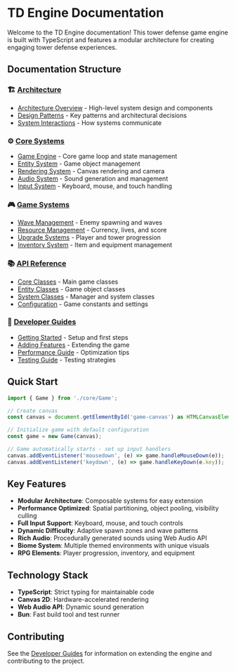 # TD Engine Documentation

Welcome to the TD Engine documentation! This tower defense game engine is built with TypeScript and features a modular architecture for creating engaging tower defense experiences.

## Documentation Structure

### 🏗️ [Architecture](./architecture/)
- [Architecture Overview](./architecture/overview.md) - High-level system design and components
- [Design Patterns](./architecture/patterns.md) - Key patterns and architectural decisions
- [System Interactions](./architecture/interactions.md) - How systems communicate

### ⚙️ [Core Systems](./systems/)
- [Game Engine](./systems/game-engine.md) - Core game loop and state management
- [Entity System](./systems/entity-system.md) - Game object management
- [Rendering System](./systems/rendering.md) - Canvas rendering and camera
- [Audio System](./systems/audio.md) - Sound generation and management
- [Input System](./systems/input.md) - Keyboard, mouse, and touch handling

### 🎮 [Game Systems](./systems/)
- [Wave Management](./systems/wave-management.md) - Enemy spawning and waves
- [Resource Management](./systems/resources.md) - Currency, lives, and score
- [Upgrade Systems](./systems/upgrades.md) - Player and tower progression
- [Inventory System](./systems/inventory.md) - Item and equipment management

### 📚 [API Reference](./api/)
- [Core Classes](./api/core-classes.md) - Main game classes
- [Entity Classes](./api/entities.md) - Game object classes
- [System Classes](./api/systems.md) - Manager and system classes
- [Configuration](./api/configuration.md) - Game constants and settings

### 📖 [Developer Guides](./guides/)
- [Getting Started](./guides/getting-started.md) - Setup and first steps
- [Adding Features](./guides/adding-features.md) - Extending the game
- [Performance Guide](./guides/performance.md) - Optimization tips
- [Testing Guide](./guides/testing.md) - Testing strategies

## Quick Start

```typescript
import { Game } from './core/Game';

// Create canvas
const canvas = document.getElementById('game-canvas') as HTMLCanvasElement;

// Initialize game with default configuration
const game = new Game(canvas);

// Game automatically starts - set up input handlers
canvas.addEventListener('mousedown', (e) => game.handleMouseDown(e));
canvas.addEventListener('keydown', (e) => game.handleKeyDown(e.key));
```

## Key Features

- **Modular Architecture**: Composable systems for easy extension
- **Performance Optimized**: Spatial partitioning, object pooling, visibility culling
- **Full Input Support**: Keyboard, mouse, and touch controls
- **Dynamic Difficulty**: Adaptive spawn zones and wave patterns
- **Rich Audio**: Procedurally generated sounds using Web Audio API
- **Biome System**: Multiple themed environments with unique visuals
- **RPG Elements**: Player progression, inventory, and equipment

## Technology Stack

- **TypeScript**: Strict typing for maintainable code
- **Canvas 2D**: Hardware-accelerated rendering
- **Web Audio API**: Dynamic sound generation
- **Bun**: Fast build tool and test runner

## Contributing

See the [Developer Guides](./guides/) for information on extending the engine and contributing to the project.